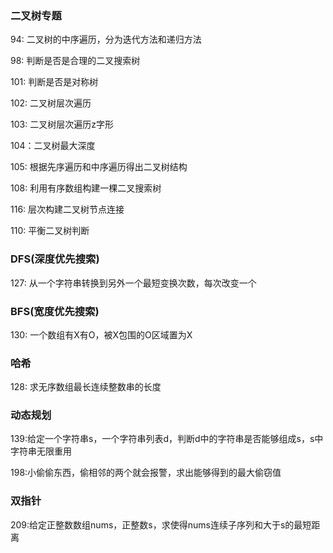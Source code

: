 ### 二叉树专题

94: 二叉树的中序遍历，分为迭代方法和递归方法

98: 判断是否是合理的二叉搜索树

101: 判断是否是对称树

102: 二叉树层次遍历

103: 二叉树层次遍历z字形

104：二叉树最大深度

105: 根据先序遍历和中序遍历得出二叉树结构

108: 利用有序数组构建一棵二叉搜索树

116: 层次构建二叉树节点连接

110: 平衡二叉树判断





### DFS(深度优先搜索)

127: 从一个字符串转换到另外一个最短变换次数，每次改变一个



### BFS(宽度优先搜索)

130: 一个数组有X有O，被X包围的O区域置为X



### 哈希

128: 求无序数组最长连续整数串的长度



### 动态规划

139:给定一个字符串s，一个字符串列表d，判断d中的字符串是否能够组成s，s中字符串无限重用

198:小偷偷东西，偷相邻的两个就会报警，求出能够得到的最大偷窃值



### 双指针

209:给定正整数数组nums，正整数s，求使得nums连续子序列和大于s的最短距离